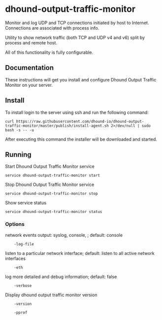 dhound-output-traffic-monitor
==================
Monitor and log UDP and TCP connections initiated by host to Internet. Connections are associated with process info.

Utility to show network traffic (both TCP and UDP v4 and v6) split by process and remote host.

All of this functionality is fully configurable.

## Documentation
These instructions will get you install and configure Dhound Output Traffic Monitor on your server.

## Install
To install login to the server using ssh and run the following command:
```
curl https://raw.githubusercontent.com/dhound-io/dhound-output-traffic-monitor/master/publish/install-agent.sh 2>/dev/null | sudo bash -s -- -u
```
After executing this command the installer will be downloaded and started.

## Running
Start Dhound Output Traffic Monitor service
```
service dhound-output-traffic-monitor start
```
Stop Dhound Output Traffic Monitor service
```
service dhound-output-traffic-monitor stop
```
Show service status
```
service dhound-output-traffic-monitor status
```

### Options
network events output: syslog, console, <path to a custom file>; default: console
```
    -log-file
```

listen to a particular network interface; default: listen to all active network interfaces
```
    -eth
```

log more detailed and debug information; default: false
```
    -verbose
```

Display dhound output traffic monitor version
```
    -version
```


```
    -pprof
```
